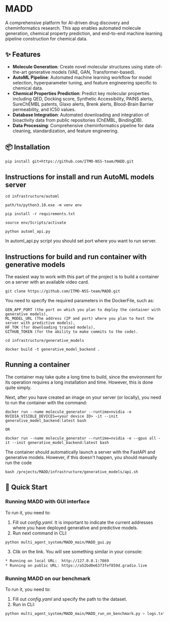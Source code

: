 # MADD

A comprehensive platform for AI-driven drug discovery and cheminformatics research. This app enables automated molecule generation, chemical property prediction, and end-to-end machine learning pipeline construction for chemical data.
## ✨ Features

- **Molecule Generation**: Create novel molecular structures using state-of-the-art generative models (VAE, GAN, Transformer-based).
- **AutoML Pipeline**: Automated machine learning workflow for model selection, hyperparameter tuning, and feature engineering specific to chemical data.
- **Chemical Properties Prediction**: Predict key molecular properties including QED, Docking score, Synthetic Accessibility, PAINS alerts, SureChEMBL patents, Glaxo alerts, Brenk alerts, Blood-Brain Barrier permeability, and IC50 values.
- **Database Integration**: Automated downloading and integration of bioactivity data from public repositories (ChEMBL, BindingDB).
- **Data Processing**: Comprehensive cheminformatics pipeline for data cleaning, standardization, and feature engineering.

## 📦 Installation

```bash
pip install git+https://github.com/ITMO-NSS-team/MADD.git
```

## Instructions for install and run AutoML models server

```
cd infrastructure/automl

path/to/python3.10.exe -m venv env

pip install -r requirements.txt

source env/Scripts/activate

python automl_api.py
```
In automl_api.py script you should set port where you want to run server.

## Instructions for build and run container with generative models

The easiest way to work with this part of the project is to build a container on a server with an available video card.

```
git clone https://github.com/ITMO-NSS-team/MADD.git
```

You need to specify the required parameters in the DockerFile, such as:
```
GEN_APP_PORT (the port on which you plan to deploy the container with generative models),
ML_MODEL_URL (The address (IP and port) where you plan to host the server with predictive models), 
HF_TOK (for downloading trained models), 
GITHUB_TOKEN (for the ability to make commits to the code).
```
```
cd infrastructure/generative_models

docker build -t generative_model_backend .
```

## Running a container

The container may take quite a long time to build, since the environment for its operation requires a long installation and time. However, this is done quite simply.

Next, after you have created an image on your server (or locally), you need to run the container with the command:
```
docker run --name molecule_generator --runtime=nvidia -e NVIDIA_VISIBLE_DEVICES=<your device ID> -it --init generative_model_backend:latest bash

OR 

docker run --name molecule_generator --runtime=nvidia -e --gpus all -it --init generative_model_backend:latest bash
```
The container should automatically launch a server with the FastAPI and generative models. However, if this doesn't happen, you should manually run the code
```
bash /projects/MADD/infrastructure/generative_models/api.sh
```
## 🚀 Quick Start
### Running MADD with GUI interface
To run it, you need to:
1) Fill out _config.yaml_. It is important to indicate the current addresses where you have deployed generative and predictive models.
2) Run next command in CLI:
   
```bash
python multi_agent_system/MADD_main/MADD_gui.py
```
3) Clik on the link. You will see something similar in your console:
```bash
* Running on local URL:  http://127.0.0.1:7869
* Running on public URL: https://a52bd0e6373fef859d.gradio.live
```

### Running MADD on our benchmark
To run it, you need to:
1) Fill out _config.yaml_ and specify the path to the dataset.
2) Run in CLI:
   
```bash
python multi_agent_system/MADD_main/MADD_run_on_benchmark.py > logs.txt
```
